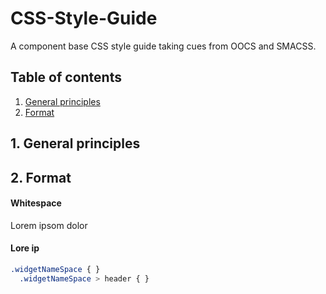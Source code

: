 # CSS-Style-Guide
A component base CSS style guide taking cues from OOCS and SMACSS.

## Table of contents
1. [General principles](#general-principles)
2. [Format](#Format)


<a name="general-principles"></a>
## 1. General principles


<a name="Format"></a>
## 2. Format

#### Whitespace
Lorem ipsom dolor
#### Lore ip

```css
.widgetNameSpace { }
  .widgetNameSpace > header { }

```
